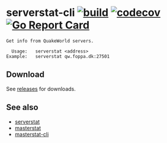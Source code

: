 # serverstat-cli [![build](https://github.com/vikpe/serverstat-cli/actions/workflows/test.yml/badge.svg)](https://github.com/vikpe/serverstat-cli/actions/workflows/build.yml)  [![codecov](https://codecov.io/gh/vikpe/serverstat-cli/branch/main/graph/badge.svg)](https://codecov.io/gh/vikpe/serverstat-cli) [![Go Report Card](https://goreportcard.com/badge/github.com/vikpe/serverstat-cli)](https://goreportcard.com/report/github.com/vikpe/serverstat-cli)

```shell
Get info from QuakeWorld servers.

  Usage:   serverstat <address>
Example:   serverstat qw.foppa.dk:27501
```

## Download

See [releases](https://github.com/vikpe/serverstat-cli/releases) for downloads.

## See also

* [serverstat](https://github.com/vikpe/serverstat)
* [masterstat](https://github.com/vikpe/masterstat)
* [masterstat-cli](https://github.com/vikpe/masterstat-cli)
